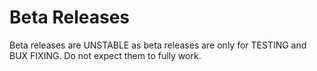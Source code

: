 # Beta Releases
Beta releases are UNSTABLE as beta releases are only for TESTING and BUX FIXING.
Do not expect them to fully work.
